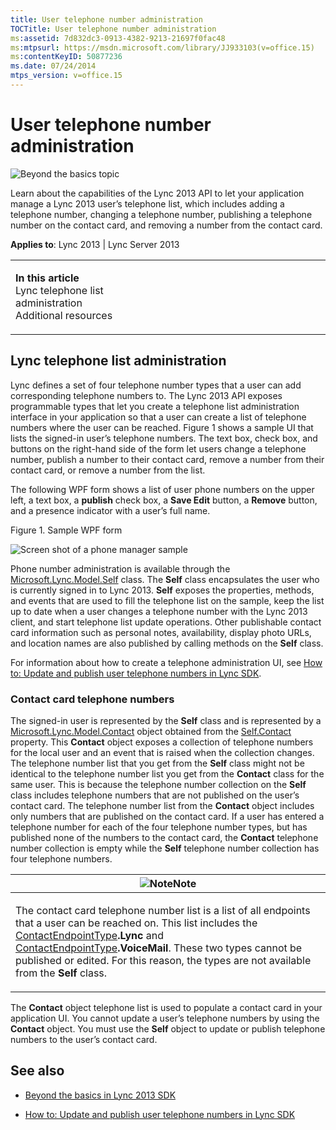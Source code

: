 ```yaml
---
title: User telephone number administration
TOCTitle: User telephone number administration
ms:assetid: 7d832dc3-0913-4382-9213-21697f0fac48
ms:mtpsurl: https://msdn.microsoft.com/library/JJ933103(v=office.15)
ms:contentKeyID: 50877236
ms.date: 07/24/2014
mtps_version: v=office.15
---
```


# User telephone number administration

![Beyond the basics topic](images/JJ937254.mod_icon_beyondbasics_long(Office.15).png "Beyond the basics topic")

Learn about the capabilities of the Lync 2013 API to let your application manage a Lync 2013 user’s telephone list, which includes adding a telephone number, changing a telephone number, publishing a telephone number on the contact card, and removing a number from the contact card.



**Applies to**: Lync 2013 | Lync Server 2013

<table>
<colgroup>
<col style="width: 50%" />
<col style="width: 50%" />
</colgroup>
<tbody>
<tr class="odd">
<td><p><strong>In this article</strong><br />
Lync telephone list administration<br />
Additional resources</p></td>
<td><p></p></td>
</tr>
</tbody>
</table>

## Lync telephone list administration

Lync defines a set of four telephone number types that a user can add corresponding telephone numbers to. The Lync 2013 API exposes programmable types that let you create a telephone list administration interface in your application so that a user can create a list of telephone numbers where the user can be reached. Figure 1 shows a sample UI that lists the signed-in user’s telephone numbers. The text box, check box, and buttons on the right-hand side of the form let users change a telephone number, publish a number to their contact card, remove a number from their contact card, or remove a number from the list.

The following WPF form shows a list of user phone numbers on the upper left, a text box, a **publish** check box, a **Save Edit** button, a **Remove** button, and a presence indicator with a user’s full name.

Figure 1. Sample WPF form

  
![Screen shot of a phone manager sample](images/JJ933103.LyncClientSDK_UserPhoneNumberManagement(Office.15).jpg "Screen shot of a phone manager sample")

Phone number administration is available through the [Microsoft.Lync.Model.Self](https://msdn.microsoft.com/library/jj277683\(v=office.15\)) class. The **Self** class encapsulates the user who is currently signed in to Lync 2013. **Self** exposes the properties, methods, and events that are used to fill the telephone list on the sample, keep the list up to date when a user changes a telephone number with the Lync 2013 client, and start telephone list update operations. Other publishable contact card information such as personal notes, availability, display photo URLs, and location names are also published by calling methods on the **Self** class.

For information about how to create a telephone administration UI, see [How to: Update and publish user telephone numbers in Lync SDK](how-to-update-and-publish-user-telephone-numbers-in-lync-sdk.md).

### Contact card telephone numbers

The signed-in user is represented by the **Self** class and is represented by a [Microsoft.Lync.Model.Contact](https://msdn.microsoft.com/library/jj266463\(v=office.15\)) object obtained from the [Self.Contact](https://msdn.microsoft.com/library/jj275949\(v=office.15\)) property. This **Contact** object exposes a collection of telephone numbers for the local user and an event that is raised when the collection changes. The telephone number list that you get from the **Self** class might not be identical to the telephone number list you get from the **Contact** class for the same user. This is because the telephone number collection on the **Self** class includes telephone numbers that are not published on the user’s contact card. The telephone number list from the **Contact** object includes only numbers that are published on the contact card. If a user has entered a telephone number for each of the four telephone number types, but has published none of the numbers to the contact card, the **Contact** telephone number collection is empty while the **Self** telephone number collection has four telephone numbers.

<table>
<colgroup>
<col style="width: 100%" />
</colgroup>
<thead>
<tr class="header">
<th><img src="images/JJ933112.alert_note(Office.15).gif" title="Note" alt="Note" /><strong>Note</strong></th>
</tr>
</thead>
<tbody>
<tr class="odd">
<td><p>The contact card telephone number list is a list of all endpoints that a user can be reached on. This list includes the <a href="https://msdn.microsoft.com/library/jj275544(v=office.15)">ContactEndpointType</a><strong>.Lync</strong> and <a href="https://msdn.microsoft.com/library/jj275544(v=office.15)">ContactEndpointType</a><strong>.VoiceMail</strong>. These two types cannot be published or edited. For this reason, the types are not available from the <strong>Self</strong> class.</p></td>
</tr>
</tbody>
</table>

The **Contact** object telephone list is used to populate a contact card in your application UI. You cannot update a user’s telephone numbers by using the **Contact** object. You must use the **Self** object to update or publish telephone numbers to the user’s contact card.

## See also

  - [Beyond the basics in Lync 2013 SDK](beyond-the-basics-in-lync-2013-sdk.md)

  - [How to: Update and publish user telephone numbers in Lync SDK](how-to-update-and-publish-user-telephone-numbers-in-lync-sdk.md)

